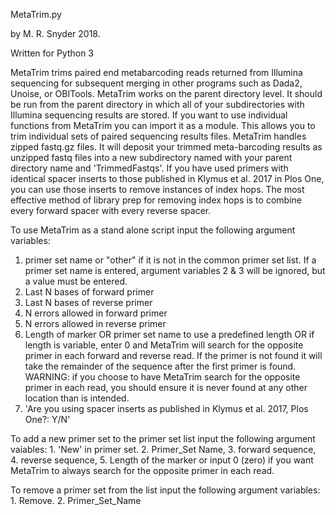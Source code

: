 MetaTrim.py

by M. R. Snyder 2018. 

Written for Python 3

MetaTrim trims paired end metabarcoding reads returned from Illumina sequencing for subsequent merging in other programs such as Dada2, Unoise, or OBITools. MetaTrim works on the parent directory level. It should be run from the parent directory in which all of your subdirectories with Illumina sequencing results are stored. If you want to use individual functions from MetaTrim you can import it as a module. This allows you to trim individual sets of paired sequencing results files. MetaTrim handles zipped fastq.gz files. It will deposit your trimmed meta-barcoding results as unzipped fastq files into a new subdirectory named with your parent directory name and 'TrimmedFastqs'. If you have used primers with identical spacer inserts to those published in Klymus et al. 2017 in Plos One, you can use those inserts to remove instances of index hops. The most effective method of library prep for removing index hops is to combine every forward spacer with every reverse spacer.

To use MetaTrim as a stand alone script input the following argument variables: 
1. primer set name or "other" if it is not in the common primer set list. If a primer set name is entered, argument variables 2 & 3 will be ignored, but a value must be entered.
2. Last N bases of forward primer 
3. Last N bases of reverse primer
4. N errors allowed in forward primer
5. N errors allowed in reverse primer 
6. Length of marker OR primer set name to use a predefined length OR if length is variable, enter 0 and MetaTrim will search for the opposite primer in each forward and reverse read. If the primer is not found it will take the remainder of the sequence after the first primer is found. WARNING: if you choose to have MetaTrim search for the opposite primer in each read, you should ensure it is never found at any other location than is intended.
7. 'Are you using spacer inserts as published in Klymus et al. 2017, Plos One?: Y/N'

To add a new primer set to the primer set list input the following argument vaiables: 1. 'New' in primer set. 2. Primer_Set Name, 3. forward sequence, 4. reverse sequence, 5. Length of the marker or input 0 (zero) if you want MetaTrim to always search for the opposite primer in each read. 

To remove a primer set from the list input the following argument variables: 1. Remove. 2. Primer_Set_Name
